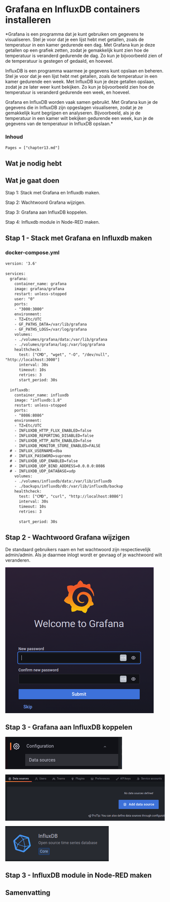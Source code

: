 # Grafana en InfluxDB containers installeren

*Grafana is een programma dat je kunt gebruiken om gegevens te visualiseren. Stel je voor dat je een lijst hebt met getallen, zoals de temperatuur in een kamer gedurende een dag. Met Grafana kun je deze getallen op een grafiek zetten, zodat je gemakkelijk kunt zien hoe de temperatuur is veranderd gedurende de dag. Zo kun je bijvoorbeeld zien of de temperatuur is gestegen of gedaald, en hoeveel.

InfluxDB is een programma waarmee je gegevens kunt opslaan en beheren. Stel je voor dat je een lijst hebt met getallen, zoals de temperatuur in een kamer gedurende een week. Met InfluxDB kun je deze getallen opslaan, zodat je ze later weer kunt bekijken. Zo kun je bijvoorbeeld zien hoe de temperatuur is veranderd gedurende een week, en hoeveel.

Grafana en InfluxDB worden vaak samen gebruikt. Met Grafana kun je de gegevens die in InfluxDB zijn opgeslagen visualiseren, zodat je ze gemakkelijk kunt begrijpen en analyseren. Bijvoorbeeld, als je de temperatuur in een kamer wilt bekijken gedurende een week, kun je de gegevens van de temperatuur in InfluxDB opslaan.*

### Inhoud

```@contents
Pages = ["chapter13.md"]
```

## Wat je nodig hebt

## Wat je gaat doen

Stap 1: Stack met Grafana en Influxdb maken.

Stap 2: Wachtwoord Grafana wijzigen.

Stap 3: Grafana aan InfluxDB koppelen.

Stap 4: Influxdb module in Node-RED maken.

## Stap 1 - Stack met Grafana en Influxdb maken

### docker-compose.yml
```
version: '3.6'

services:
  grafana:
    container_name: grafana
    image: grafana/grafana
    restart: unless-stopped
    user: "0"
    ports:
    - "3000:3000"
    environment:
    - TZ=Etc/UTC
    - GF_PATHS_DATA=/var/lib/grafana
    - GF_PATHS_LOGS=/var/log/grafana
    volumes:
    - ./volumes/grafana/data:/var/lib/grafana
    - ./volumes/grafana/log:/var/log/grafana
    healthcheck:
      test: ["CMD", "wget", "-O", "/dev/null", "http://localhost:3000"]
      interval: 30s
      timeout: 10s
      retries: 3
      start_period: 30s

  influxdb:
    container_name: influxdb
    image: "influxdb:1.8"
    restart: unless-stopped
    ports:
    - "8086:8086"
    environment:
    - TZ=Etc/UTC
    - INFLUXDB_HTTP_FLUX_ENABLED=false
    - INFLUXDB_REPORTING_DISABLED=false
    - INFLUXDB_HTTP_AUTH_ENABLED=false
    - INFLUXDB_MONITOR_STORE_ENABLED=FALSE
  # - INFLUX_USERNAME=dba
  # - INFLUX_PASSWORD=supremo
  # - INFLUXDB_UDP_ENABLED=false
  # - INFLUXDB_UDP_BIND_ADDRESS=0.0.0.0:8086
  # - INFLUXDB_UDP_DATABASE=udp
    volumes:
    - ./volumes/influxdb/data:/var/lib/influxdb
    - ./backups/influxdb/db:/var/lib/influxdb/backup
    healthcheck:
      test: ["CMD", "curl", "http://localhost:8086"]
      interval: 30s
      timeout: 10s
      retries: 3

      start_period: 30s
```
## Stap 2 - Wachtwoord Grafana wijzigen

De standaard gebruikers naam en het wachtwoord zijn respectievelijk admin/admin. Als je daarmee inlogt wordt er gevraag of je wachtwoord wilt veranderen.

![fig_13_1](assets/fig_13_1.png)

## Stap 3 - Grafana aan InfluxDB koppelen

![fig_13_2](assets/fig_13_2.png)

![fig_13_3](assets/fig_13_3.png)

![fig_13_4](assets/fig_13_4.png)

## Stap 3 - InfluxDB module in Node-RED maken


## Samenvatting
